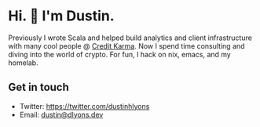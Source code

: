 # Hi. 👋 I'm Dustin. 

Previously I wrote Scala and helped build analytics and client infrastructure with many cool people @ <a href="https://www.youtube.com/watch?v=W7YQDnweQIc">Credit Karma</a>. Now I spend time consulting and diving into the world of crypto. For fun, I hack on nix, emacs, and my homelab.

## Get in touch
- Twitter: https://twitter.com/dustinhlyons
- Email: dustin@dlyons.dev
